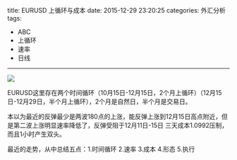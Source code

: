 title: EURUSD 上循环与成本
date: 2015-12-29 23:20:25
categories: 外汇分析
tags:
- ABC
- 上循环
- 速率
- 日线
---
![](http://eurusd.qiniudn.com/131.png)

EURUSD这里存在两个时间循环（10月15日-12月15日，2个月上循环）（12月15日-12月29日，半个月上循环），2个月是自然日，半个月是交易日。

本以为最近的反弹最少是两波180点的上涨，能反弹上涨到12月15日高点附近，但是第二波上涨明显速率降低了，反弹受阻于12月11日-15日 三天成本1.0992压制，而且1小时产生双头。

最近的走势，从中总结五点：1.时间循环  2.速率 3.成本 4.形态 5.执行

